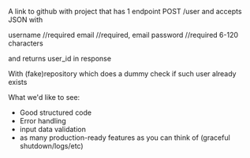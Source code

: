 A link to github with project that has 1 endpoint 
POST /user and accepts JSON with

username  //required
email //required, email
password //required 6-120 characters

and returns user_id in response

With (fake)repository which does a dummy check if such user already exists

What we'd like to see:
 - Good structured code
 - Error handling
 - input data validation
 - as many production-ready features as you can think of (graceful shutdown/logs/etc)